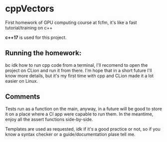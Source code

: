 # cppVectors
First homework of GPU computing course at fcfm, it's like a fast tutorial/training on c++

__c++17__ is used for this project.

## Running the homework: 
bc idk how to run cpp code from a terminal, I'll recomend to open the project on CLion and run it from there.
I'm hope that in a short future I'll know more details, but it's my first time with cpp and CLion made it a lot easier 
on Linux.

## Comments
Tests run as a function on the main, anyway, in a future will be good to store it on a place where
a CI app were capable to run them. In the meantime, enjoy all the assert functions side-by-side.

Templates are used as requested, idk if it's a good practice or not, so if you know a syntax checker or a
guide/documentation plase tell me.

